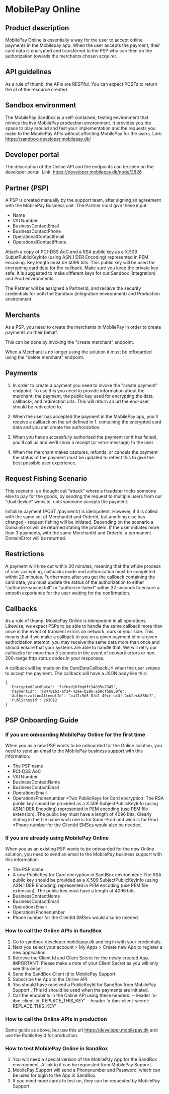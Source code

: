 # MobilePay Online

## Product description

MobilePay Online is essentially a way for the user to accept online payments in the Mobilepay app. When the user accepts the payment, their card data is encrypted and transferred to the PSP who can then do the authorization towards the merchants chosen acquirer.

## API guidelines

As a rule of thumb, the APIs are RESTful. You can expect POSTs to return the id of the resource created.

## Sandbox environment

The MobilePay Sandbox is a self-contained, testing environment that mimics the live MobilePay production environment. It provides you the space to play around and test your implementation and the requests you make to the MobilePay APIs without affecting MobilePay for the users.
Link: https://sandbox-developer.mobilepay.dk/

## Developer portal

The description of the Online API and the endpoints can be seen on the developer portal.
Link: https://developer.mobilepay.dk/node/2826

## Partner (PSP)

A PSP is created manually by the support team, after signing an agreement with the MobilePay Business unit. The Partner must give these input: 
* Name
* VATNumber
* BusinessContactEmail
* BusinessContactPhone
* OperationalContactEmail
* OperationalContactPhone

Attach a copy of PCI-DSS AoC and a RSA public key as a X.509 SubjetPublicKeyInfo (using ASN.1 DER Encoding) represented in PEM encoding. Key length must be 4096 bits. This public key will be used for encrypting card data for the callback. Make sure you keep the private key safe. It is suggested to make different keys for our Sandbox (integration) and Prod environments.

The Partner will be assigned a PartnerId, and recieve the security credentials for both the Sandbox (integration environment) and Production environment.

## Merchants

As a PSP, you need to create the merchants in MobilePay in order to create payments on their behalf.

This can be done by invoking the "create merchant" endpoint.

When a Merchant is no longer using the solution it must be offboarded using the "delete merchant" endpoint.

## Payments

1. In order to create a payment you need to invoke the "create payment" endpoint.
To use this you need to provide information about the merchant, the payment, the public key used for encrypting the data, callback-, and redirection urls.
This will return an url the end-user should be redirected to.

2. When the user has accepted the payment in the MobilePay app, you'll receive a callback on the url defined in 1. containing the encrypted card data and you can create the authorization.

3. When you have successfully authorized the payment (or it has failed), you'll call us and we'll show a receipt (or error message) to the user

4. When the merchant makes captures, refunds, or cancels the payment the status of the payment must be updated to reflect this to give the best possible user experience.

## Request Fishing Scenario

This scenario is a thought out "attack" where a fraudster tricks someone else to pay for the goods, by sending the request to multiple users from our "dual device" website, until someone accepts the payment. 

Initialize payment (POST /payment/) is idempotent. However, if it is called with the same set of MerchantId and OrderId, but anything else has changed - request fishing will be initiated.
Depending on the scenario a DomainError will be returned stating the problem. If the user initiates  more than 3 payments, with the same MerchantId and OrderId, a permanent DomainError will be returned.

## Restrictions

A payment will time out within 20 minutes, meaning that the whole process of user accepting, callbacks made and authorization must be completed within 20 minutes.
Furthermore after you get the callback containing the card data, you must update the status of the authorization to either "authorize-succesfull" or "authorize-failed" within 32 seconds to ensure a smooth experience for the user waiting for the confirmation.

## Callbacks

As a rule of thump, MobilePay Online is idempotent in all operations. Likewise, we expect PSPs to be able to handle the same callback more than once in the event of transient errors on network, ours or your side.
This means that if we make a callback to you on a given payment id or a given authorization attempt, you may receive the same data more than once and should ensure that your systems are able to handle that.
We will retry our callbacks for more than 5 seconds in the event of network errors or non 200-range http status codes in your responses.

A callback will be made on the CardDataCallbackUrl when the user swipes to accept the payment. The callback will have a JSON body like this:

```
{
  'EncryptedCardData': 'fsfnsdjkfbgdft34895u7345',
  'PaymentId': 'a84781b3-af34-42ae-b296-260cfb6859fe',
  'AuthorizationAttemptId': 'ba12c5d5-8fd1-49cc-bc3f-2cb2ecb888c7',
  'PublicKeyId': 263012
}
```

## PSP Onboarding Guide
### If you are onboarding MobilePay Online for the first time 
When you as a new PSP wants to be onboarded for the Online solution, you need to send an email to the MobilePay business support with this information:
* The PSP name
* PCI-DSS AoC
* VATNumber
* BusinessContactName
* BusinessContactEmail
* OperationsEmail
* OperationsPhonenumber
*Two PublicKeys for Card encryption: The RSA public key should be provided as a X.509 SubjectPublicKeyInfo (using ASN.1 DER Encoding) represented in PEM encoding (use PEM file extension). The public key must have a length of 4096 bits. Clearly stating in the file name wich one is for Sand-Prod and wich is for Prod. 
*Phone number for the ClientId SMSes would also be needed.

### If you are already using MobilePay Online
When you as an existing PSP wants to be onboarded for the new Online solution, you need to send an email to the MobilePay business support with this information:
* The PSP name
* A new PublicKey for Card encryption in SandBox environment: The RSA public key should be provided as a X.509 SubjectPublicKeyInfo (using ASN.1 DER Encoding) represented in PEM encoding (use PEM file extension). The public key must have a length of 4096 bits. 
* BusinessContactName
* BusinessContactEmail
* OperationsEmail
* OperationsPhonenumber
* Phone number for the ClientId SMSes would also be needed.

### How to call the Online APIs in SandBox
1. Go to sandbox-developer.mobilepay.dk and log in with your credentials.
2. Next you select your account > My Apps > Create new App to register a new application. 
3. Retrieve the Client Id and Client Secret for the newly created App. IMPORTANT: Please make a note of your Client Secret as you will only see this once!
4. Send the SandBox Client Id to MobilePay Support.
5. Subscribe the App to the Online API.
6. You should have received a PublicKeyId for SandBox from MobilePay Support . This Id should be used when the payments are initiated.
7. Call the endpoints in the Online API using these headers:
       --header 'x-ibm-client-id: REPLACE_THIS_KEY' 
       --header 'x-ibm-client-secret: REPLACE_THIS_KEY'

### How to call the Online APIs in production
Same guide as above, but use this url https://developer.mobilepay.dk and use the PublicKeyId for production.

### How to test MobilePay Online in SandBox
1. You will need a special version of the MobilePay App for the SandBox environment. A link to it can be requested from MobilePay Support.
2. MobilePay Support will send a Phonenumber and Password, which can be used for login to the App in SandBox.
3. If you need more cards to test on, they can be requested by MobilePay Support.
